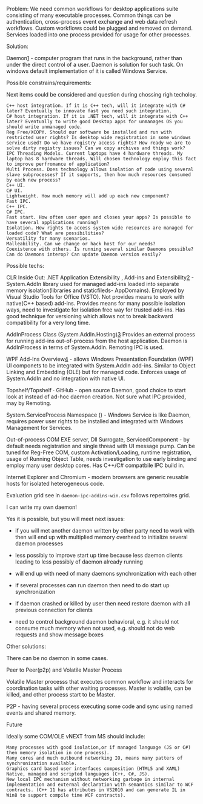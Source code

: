 Problem: We need  common workflows  for desktop applications suite consisting of many executable processes. Common things can be authentication, cross-process event exchange and web data refresh workflows. Custom workflows could be plugged and removed on demand. Services loaded into one process provided for usage for other processes.


Solution:


Daemon[1] - computer program that runs in the background, rather than under the direct control of a user.  Daemon is solution for such task. On windows default implementation of it is called Windows Service.

Possible constrains/requirements:

Next items could be considered and question during chossing righ techoloy.

    C++ host integration. If it is C++ tech, will it integrate with C# later? Eventually to innovate fast you need such integration.
    C# host integration. If it is .NET tech, will it integrate with C++ later? Eventually to write good Desktop apps for unmanages OS you should write unmanaged code.
    Reg Free/XCOPY. Should our software be installed and run with restricted user rights? Is desktop wide registration in some windows service used? Do we have registry access rights? How ready we are to solve dirty registry issues? Can we copy archives and things work?
    IPC Threading Models. Current laptops have 4 hardware threads. My laptop has 8 hardware threads. Will chosen technology employ this fact to improve perfromance of application?
    Multi Process. Does technology allows isolation of code using several slave subprocesses? If it supports, then how much resources consumed by each new process?
    C++ UI.
    C# UI.
    Lightweight. How much memory will add up each new component?
    Fast IPC.
    C++ IPC.
    C# IPC.
    Fast start. How often user open and closes your apps? Is possible to have several applications running?
    Isolation. How rights to access system wide resources are managed for loaded code? What are possibilities?
    Versatility for many scenarios.
    Malleability. Can we change or hack host for our needs?
    Coexistence with others. Is running several similar Daemons possible? Can do Daemons interop? Can update Daemon version easily?

Possible techs:

CLR Inside Out: .NET Application Extensibility , Add-ins and Extensibility[2] - System.AddIn library used for managed add-ins loaded into separate memory isolation(libraries and staticfileds- AppDomains). Employed by Visual Studio Tools for Office (VSTO). Not provides means to work with native(C++ based) add-ins. Provides means for many possible isolation ways, need to investigate for isolation free way for trusted add-ins. Has good technique for versioning which allows not to break backward compatibility for a very long time.

AddInProcess Class (System.AddIn.Hosting)[3]  Provides an external process for running add-ins out-of-process from the host application. Daemon is AddInProcess in terms of  System.AddIn. Remoting IPC is used.

WPF Add-Ins Overview[4] - allows Windows Presentation Foundation (WPF) UI componets to be integrated with System.AddIn add-ins. Similar to Object Linking and Embedding (OLE) but for managed code. Enforces usage of System.AddIn and no integration with native UI.

Topshelf/Topshelf · GitHub - open source Daemon, good choice to start look at instead of ad-hoc daemon creation. Not sure what IPC provided, may by Remoting.

System.ServiceProcess Namespace () - Windows Service is like Daemon, requires power user rights to be installed and integrated with Windows Management for Services.

Out-of-process COM EXE server, Dll Surrogate, ServicedComponent -  by default needs registration and single thread with UI message pump. Can be tuned for Reg-Free COM, custom Activation/Loading, runtime registration, usage of Running Object Table, needs investigation to use early binding and employ many user desktop cores. Has C++/C# compatbile IPC build in.


Internet Explorer and Chromium - modern browsers are generic reusable hosts for isolated heterogeneous code.



Evaluation grid see in `daemon-ipc-addins-win.csv` follows repertoires grid.




I can write my own daemon!

Yes it is possible, but you will meet next issues:

- if you will met another daemon written by other party need to work with then will end up with multiplied memory overhead to initialize several daemon processes

- less possibly to improve start up time because less daemon clients leading to less possibly of daemon already running

- will end up with need of many daemons synchronization with each other

- if several processes can run daemon then need to do start up synchronization

- if daemon crashed or killed by user then need restore daemon with all previous connection for clients

- need to control background daemon behavioral, e.g. it should not consume much memory when not used, e.g. should not do web requests and show message boxes


Other solutions:

There can be no daemon in some cases.

Peer to Peer(p2p)  and Volatile Master Process

Volatile Master processs that executes common workflow and interacts for coordination tasks with other waiting processes. Master is volatile, can be killed, and other process start to be Master.

P2P - having several process executing some code and sync using named events and shared memory.


Future 

Ideally some COM/OLE vNEXT from MS should include:

    Many processes with good isolation,or if managed language (JS or C#) then memory isolation in one process).
    Many cores and much outbound networking IO, means many patters of synchronization available.
    Graphics card based user interfaces composition (HTML5 and XAML)
    Native, managed and scripted languages (C++, C#, JS).
    New local IPC mechanism without networking garbage in internal implementation and external declaration with semantics similar to WCF contracts. (C++ 11 has attributes in VS2010 and can generate IL in Win8 to support compile time WCF contracts).


 

[1]: http://en.wikipedia.org/wiki/Daemon_(computing)
[2]: https://docs.microsoft.com/en-us/dotnet/framework/add-ins/index
[3]: https://docs.microsoft.com/en-us/dotnet/api/system.addin.hosting.addinprocess
[4]: https://docs.microsoft.com/en-us/dotnet/framework/wpf/app-development/wpf-add-ins-overview
[5]: https://github.com/Topshelf/Topshelf/
[6]: https://docs.microsoft.com/en-us/dotnet/api/system.serviceprocess